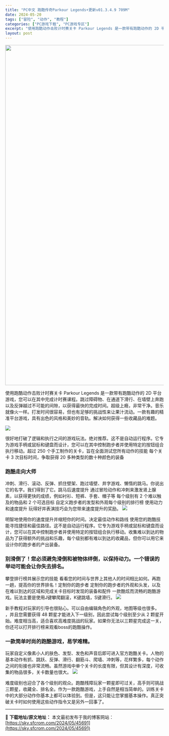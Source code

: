 ```yaml
---
title: "PC中文 跑酷传奇Parkour Legends+更新v01.3.4.9 709M"
date: 2024-05-20
tags: ["冒险", "动作", "教程"]
categories: ["PC游戏下载", "PC游戏专区"]
excerpt: "使用跑酷动作击败计时赛关卡 Parkour Legends 是一款带有跑酷动作的 2D 平台游戏，您可以在其中完成计时赛课程。跳过障碍物、在通道下滑行、在墙壁上奔跑以及反弹越过不可能的间隙，以获得最快的完成时间。超级上瘾，非常干净。音乐就像火一样。打发时间很容易，但也有足够的挑战性来让果汁流动。一款&hellip;"
layout: post
---
```


<img class="aligncenter size-full wp-image-45689" src="https://sky.sfcrom.com/wp-content/uploads/2024/05/20240520101244-a5da0.jpeg" alt="" width="1200" height="1080" />

使用跑酷动作击败计时赛关卡 Parkour Legends 是一款带有跑酷动作的 2D 平台游戏，您可以在其中完成计时赛课程。跳过障碍物、在通道下滑行、在墙壁上奔跑以及反弹越过不可能的间隙，以获得最快的完成时间。超级上瘾，非常干净。音乐就像火一样。打发时间很容易，但也有足够的挑战性来让果汁流动。一款有趣的精准平台游戏，具有出色的风格和美妙的音轨。解决如何获得一些收藏品的难题。

<img src="https://sky.sfcrom.com/wp-content/uploads/2024/05/20240520101244-1d4b6.jpeg" />

<span>很好地打破了逻辑和执行之间的游戏玩法。绝对推荐。这不是自动运行程序。它专为游戏手柄或鼠标和键盘而设计，您可以在其中控制跑步者并使用特定的按钮组合执行移动。超过 250 个手工制作的关卡，旨在全面测试您所有动作的技能 每个关卡 3 次目标时间，争取获得 20 多种类型的数十种颜色的装备</span>
<h3><span>跑酷走向大师</span></h3>
<span>冲刺、滑行、滚动、反弹、抓住壁架、跑过墙壁、井字游戏、懒惰的跳马。你说出它的名字。我们得到了它。跳马后速度提升 通过冒险动作和冲刺来激发肾上腺素，以获得更快的成绩，例如衬衫、短裤、手套、帽子等 每个级别有 2 个难以触及的物品和 2 个可选目标 自定义跑步者的发型和外观每个级别的排行榜 使用动力和速度提升 玩得好并表演技巧会为您带来速度提升的奖励。</span>

<img src="https://sky.sfcrom.com/wp-content/uploads/2024/05/20240520101244-e364a.jpeg" />

<span>明智地使用你的速度提升并缩短你的时间。决定最佳动作和路线 使用您的跑酷技能寻找捷径和最佳路径。这不是自动运行程序。它专为游戏手柄或鼠标和键盘而设计，您可以在其中控制跑步者并使用特定的按钮组合执行移动。收集难以到达的物品为了获得额外的挑战和乐趣，每个级别都有难以到达的收藏品，但你可以用它来设计你的跑步者的产出装备。</span>
<h3><span>别滑倒了！您必须避免滑倒和被物体绊倒，以保持动力。一个错误的举动可能会让你失去排名。</span></h3>
<span>攀登排行榜并展示您的技能 看看您的时间与世界上其他人的时间相比如何。再跑一趟，提高你的世界排名！定制你的跑步者 定制你的跑步者的外观和头发，以及在难以到达的区域和完成关卡目标时发现的装备和配件 一款酷炫而流畅的跑酷游戏。玩法主要是使用J键攀爬翻滚，K键跳墙，S键滑行。</span>

<img src="https://sky.sfcrom.com/wp-content/uploads/2024/05/20240520101244-38d3f.jpeg" />

<span>新手教程对玩家的引导也很贴心。可以自由编辑角色的外观，地图等级也很多。 ，并且您需要获得 48 颗星才能进入下一级别，因此尝试每个级别至少从 2 颗星开始。难度相当高，适合喜欢高难度挑战的玩家。如果你无法以三颗星完成这一关，你还可以打开排行榜来观看boss的跑酷操作。</span>
<h3><span>一款简单时尚的跑酷游戏，易学难精。</span></h3>
<span>玩家自定义像素小人的肤色、发型、发色和声音后即可进入官方跑酷关卡。人物的基本动作有抓、跳跃、反弹、滑行、翻筋斗、爬墙、冲刺等，花样繁多，每个动作之间的衔接也非常流畅。虽然游戏中单个关卡的长度有限，但其设计有深度，可收集的物品很多，关卡数量也很大。</span>

<img src="https://sky.sfcrom.com/wp-content/uploads/2024/05/20240520101246-e4c78.jpeg" />

难度级别也迎合了各个级别的观众。跑酷残障玩家一颗星即可过关，高手则可挑战三颗星，收藏全、排名全。作为一款跑酷游戏，上手自然是相当简单的。训练关卡中的大部分动作你基本上都可以体验到。但是，这只能让您掌握基本操作。真正突破关卡时如何使用这些动作指令又是另外一回事了。

---
📖 **下载地址/原文地址：** 本文最初发布于我的博客网站：[https://sky.sfcrom.com/2024/05/45691](https://sky.sfcrom.com/2024/05/45691)
